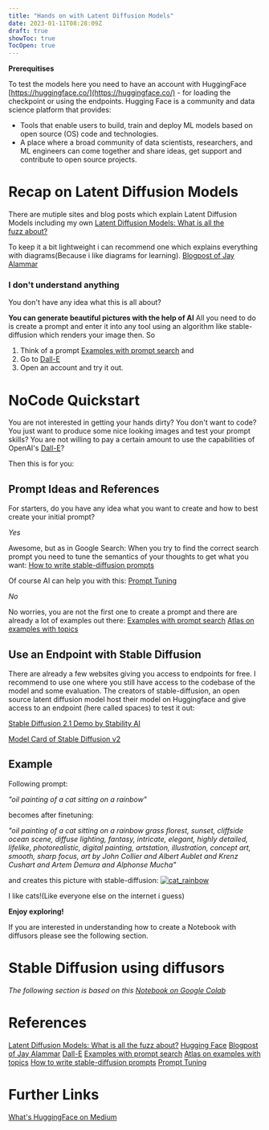 ```yaml
---
title: "Hands on with Latent Diffusion Models"
date: 2023-01-11T08:28:09Z
draft: true
showToc: true
TocOpen: true
---
```


**Prerequitises**

To test the models here you need to have an account with HuggingFace [https://huggingface.co/](https://huggingface.co/) - for loading the checkpoint or using the endpoints.
Hugging Face is a community and data science platform that provides:
- Tools that enable users to build, train and deploy ML models based on open source (OS) code and technologies.
- A place where a broad community of data scientists, researchers, and ML engineers can come together and share ideas, get support and contribute to open source projects.


# Recap on Latent Diffusion Models

There are mutiple sites and blog posts which explain Latent Diffusion Models including my own [Latent Diffusion Models: What is all the fuzz about?](content/posts/2023_01_11_latent_diffusion_models/2023_01_11_latent_diffusion_models)

To keep it a bit lightweight i can recommend one which explains everything with diagrams(Because i like diagrams for learning).
[Blogpost of Jay Alammar](https://jalammar.github.io/illustrated-stable-diffusion/)

### I don't understand anything

You don't have any idea what this is all about?

**You can generate beautiful pictures with the help of AI**
All you need to do is create a prompt and enter it into any tool using an algorithm like stable-diffusion which renders your image then.
So
1. Think of a prompt [Examples with prompt search](https://krea.ai//) and
2. Go to [Dall-E](https://openai.com/dall-e-2/)
3. Open an account and try it out.

# NoCode Quickstart

You are not interested in getting your hands dirty?
You don't want to code?
You just want to produce some nice looking images and test your prompt skills?
You are not willing to pay a certain amount to use the capabilities of OpenAI's [Dall-E](https://openai.com/dall-e-2/)?

Then this is for you:

## Prompt Ideas and References

For starters, do you have any idea what you want to create and how to best create your initial prompt?

*Yes* 

Awesome, but as in Google Search: When you try to find the correct search prompt you need to tune the semantics of your thoughts to get what you want:
[How to write stable-diffusion prompts](https://www.howtogeek.com/833169/how-to-write-an-awesome-stable-diffusion-prompt/)

Of course AI can help you with this:
[Prompt Tuning](https://gustavosta-magicprompt-stable-diffusion.hf.space)

*No* 

No worries, you are not the first one to create a prompt and there are already a lot of examples out there:
[Examples with prompt search](https://krea.ai//)
[Atlas on examples with topics](https://atlas.nomic.ai/map/809ef16a-5b2d-4291-b772-a913f4c8ee61/9ed7d171-650b-4526-85bf-3592ee51ea31)

## Use an Endpoint with Stable Diffusion

There are already a few websites giving you access to endpoints for free.
I recommend to use one where you still have access to the codebase of the model and some evaluation.
The creators of stable-diffusion, an open source latent diffusion model host their model on Huggingface and give access to an endpoint (here called spaces) to test it out:

[Stable Diffusion 2.1 Demo by Stability AI](https://stabilityai-stable-diffusion.hf.space/)

[Model Card of Stable Diffusion v2](https://huggingface.co/stabilityai/stable-diffusion-2)

## Example

Following prompt:

*"oil painting of a cat sitting on a rainbow"*

becomes after finetuning:

*"oil painting of a cat sitting on a rainbow grass florest, sunset, cliffside ocean scene, diffuse lighting, fantasy, intricate, elegant, highly detailed, lifelike, photorealistic, digital painting, artstation, illustration, concept art, smooth, sharp focus, art by John Collier and Albert Aublet and Krenz Cushart and Artem Demura and Alphonse Mucha"*

and creates this picture with stable-diffusion:
[![cat_rainbow](/posts/2023_01_12_hands_on_latent_diffusion_models/images/cat_rainbow.jpeg)](/posts/2023_01_12_hands_on_latent_diffusion_models/images/cat_rainbow.jpeg)

I like cats!(Like everyone else on the internet i guess)

**Enjoy exploring!**

If you are interested in understanding how to create a Notebook with diffusors please see the following section.

# Stable Diffusion using diffusors

*The following section is based on this [Notebook on Google Colab](https://colab.research.google.com/github/huggingface/notebooks/blob/main/diffusers/stable_diffusion.ipynb)*




# References
[Latent Diffusion Models: What is all the fuzz about?](content/posts/2023_01_11_latent_diffusion_models/2023_01_11_latent_diffusion_models)
[Hugging Face](https://huggingface.co/)
[Blogpost of Jay Alammar](https://jalammar.github.io/illustrated-stable-diffusion/)
[Dall-E](https://openai.com/dall-e-2/)
[Examples with prompt search](https://krea.ai//)
[Atlas on examples with topics](https://atlas.nomic.ai/map/809ef16a-5b2d-4291-b772-a913f4c8ee61/9ed7d171-650b-4526-85bf-3592ee51ea31)
[How to write stable-diffusion prompts](https://www.howtogeek.com/833169/how-to-write-an-awesome-stable-diffusion-prompt/)
[Prompt Tuning](https://gustavosta-magicprompt-stable-diffusion.hf.space)

# Further Links
[What's HuggingFace on Medium](https://towardsdatascience.com/whats-hugging-face-122f4e7eb11a)

